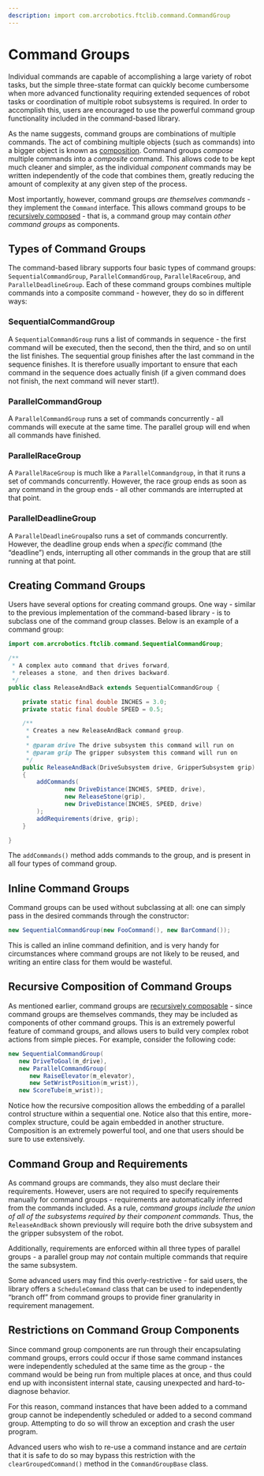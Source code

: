 ```yaml
---
description: import com.arcrobotics.ftclib.command.CommandGroup
---
```


# Command Groups

Individual commands are capable of accomplishing a large variety of robot tasks, but the simple three-state format can quickly become cumbersome when more advanced functionality requiring extended sequences of robot tasks or coordination of multiple robot subsystems is required. In order to accomplish this, users are encouraged to use the powerful command group functionality included in the command-based library.

As the name suggests, command groups are combinations of multiple commands. The act of combining multiple objects \(such as commands\) into a bigger object is known as [composition](https://en.wikipedia.org/wiki/Object_composition). Command groups _compose_ multiple commands into a _composite_ command. This allows code to be kept much cleaner and simpler, as the individual _component_ commands may be written independently of the code that combines them, greatly reducing the amount of complexity at any given step of the process.

Most importantly, however, command groups _are themselves commands_ - they implement the `Command` interface. This allows command groups to be [recursively composed](https://en.wikipedia.org/wiki/Object_composition#Recursive_composition) - that is, a command group may contain _other command groups_ as components.

## Types of Command Groups

The command-based library supports four basic types of command groups: `SequentialCommandGroup`, `ParallelCommandGroup`, `ParallelRaceGroup`, and `ParallelDeadlineGroup`. Each of these command groups combines multiple commands into a composite command - however, they do so in different ways:

### SequentialCommandGroup

A `SequentialCommandGroup` runs a list of commands in sequence - the first command will be executed, then the second, then the third, and so on until the list finishes. The sequential group finishes after the last command in the sequence finishes. It is therefore usually important to ensure that each command in the sequence does actually finish \(if a given command does not finish, the next command will never start!\).

### ParallelCommandGroup

A `ParallelCommandGroup` runs a set of commands concurrently - all commands will execute at the same time. The parallel group will end when all commands have finished.

### ParallelRaceGroup

A `ParallelRaceGroup` is much like a `ParallelCommandgroup`, in that it runs a set of commands concurrently. However, the race group ends as soon as any command in the group ends - all other commands are interrupted at that point.

### ParallelDeadlineGroup

A `ParallelDeadlineGroup`also runs a set of commands concurrently. However, the deadline group ends when a _specific_ command \(the “deadline”\) ends, interrupting all other commands in the group that are still running at that point.

## Creating Command Groups

Users have several options for creating command groups. One way - similar to the previous implementation of the command-based library - is to subclass one of the command group classes. Below is an example of a command group:

```java
import com.arcrobotics.ftclib.command.SequentialCommandGroup;

/**
 * A complex auto command that drives forward,
 * releases a stone, and then drives backward.
 */
public class ReleaseAndBack extends SequentialCommandGroup {

    private static final double INCHES = 3.0;
    private static final double SPEED = 0.5;

    /**
     * Creates a new ReleaseAndBack command group.
     *
     * @param drive The drive subsystem this command will run on
     * @param grip The gripper subsystem this command will run on
     */
    public ReleaseAndBack(DriveSubsystem drive, GripperSubsystem grip)
    {
        addCommands(
                new DriveDistance(INCHES, SPEED, drive),
                new ReleaseStone(grip),
                new DriveDistance(INCHES, SPEED, drive)
        );
        addRequirements(drive, grip);
    }

}
```

The `addCommands()` method adds commands to the group, and is present in all four types of command group.

## Inline Command Groups

Command groups can be used without subclassing at all: one can simply pass in the desired commands through the constructor:

```java
new SequentialCommandGroup(new FooCommand(), new BarCommand());
```

This is called an inline command definition, and is very handy for circumstances where command groups are not likely to be reused, and writing an entire class for them would be wasteful.

## Recursive Composition of Command Groups

As mentioned earlier, command groups are [recursively composable](https://en.wikipedia.org/wiki/Object_composition#Recursive_composition) - since command groups are themselves commands, they may be included as components of other command groups. This is an extremely powerful feature of command groups, and allows users to build very complex robot actions from simple pieces. For example, consider the following code:

```java
new SequentialCommandGroup(
   new DriveToGoal(m_drive),
   new ParallelCommandGroup(
      new RaiseElevator(m_elevator),
      new SetWristPosition(m_wrist)),
   new ScoreTube(m_wrist));
```

Notice how the recursive composition allows the embedding of a parallel control structure within a sequential one. Notice also that this entire, more-complex structure, could be again embedded in another structure. Composition is an extremely powerful tool, and one that users should be sure to use extensively.

## Command Group and Requirements

As command groups are commands, they also must declare their requirements. However, users are not required to specify requirements manually for command groups - requirements are automatically inferred from the commands included. As a rule, _command groups include the union of all of the subsystems required by their component commands._ Thus, the `ReleaseAndBack` shown previously will require both the drive subsystem and the gripper subsystem of the robot.

Additionally, requirements are enforced within all three types of parallel groups - a parallel group may _not_ contain multiple commands that require the same subsystem.

Some advanced users may find this overly-restrictive - for said users, the library offers a `ScheduleCommand` class that can be used to independently “branch off” from command groups to provide finer granularity in requirement management.

## Restrictions on Command Group Components

Since command group components are run through their encapsulating command groups, errors could occur if those same command instances were independently scheduled at the same time as the group - the command would be being run from multiple places at once, and thus could end up with inconsistent internal state, causing unexpected and hard-to-diagnose behavior.

For this reason, command instances that have been added to a command group cannot be independently scheduled or added to a second command group. Attempting to do so will throw an exception and crash the user program.

Advanced users who wish to re-use a command instance and are _certain_ that it is safe to do so may bypass this restriction with the `clearGroupedCommand()` method in the `CommandGroupBase` class.


